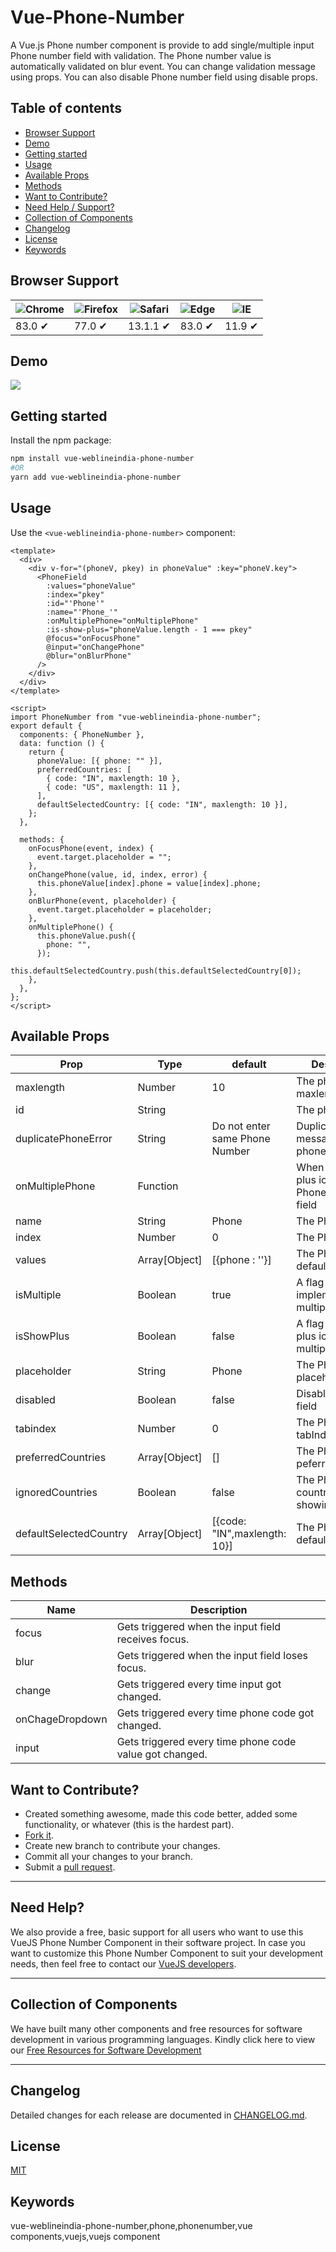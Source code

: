 # Vue-Phone-Number

A Vue.js Phone number component is provide to add single/multiple input Phone number field with validation.
The Phone number value is automatically validated on blur event.
You can change validation message using props.
You can also disable Phone number field using disable props.

## Table of contents

- [Browser Support](#browser-support)
- [Demo](#demo)
- [Getting started](#getting-started)
- [Usage](#usage)
- [Available Props](#available-props)
- [Methods](#methods)
- [Want to Contribute?](#want-to-contribute)
- [Need Help / Support?](#need-help)
- [Collection of Components](#collection-of-components)
- [Changelog](#changelog)
- [License](#license)
- [Keywords](#Keywords)

## Browser Support

| ![Chrome](https://raw.github.com/alrra/browser-logos/master/src/chrome/chrome_48x48.png) | ![Firefox](https://raw.github.com/alrra/browser-logos/master/src/firefox/firefox_48x48.png) | ![Safari](https://raw.github.com/alrra/browser-logos/master/src/safari/safari_48x48.png) | ![Edge](https://raw.github.com/alrra/browser-logos/master/src/edge/edge_48x48.png) | ![IE](https://raw.github.com/alrra/browser-logos/master/src/archive/internet-explorer_9-11/internet-explorer_9-11_48x48.png) |
| ---------------------------------------------------------------------------------------- | ------------------------------------------------------------------------------------------- | ---------------------------------------------------------------------------------------- | ---------------------------------------------------------------------------------- | ---------------------------------------------------------------------------------------------------------------------------- |
| 83.0 ✔                                                                                   | 77.0 ✔                                                                                      | 13.1.1 ✔                                                                                 | 83.0 ✔                                                                             | 11.9 ✔                                                                                                                       |

## Demo

[![](phone.gif)](https://github.com/weblineindia/Vue-Phone-Number/phone.gif)

## Getting started

Install the npm package:

```bash
npm install vue-weblineindia-phone-number
#OR
yarn add vue-weblineindia-phone-number
```

## Usage

Use the `<vue-weblineindia-phone-number>` component:

```vue
<template>
  <div>
    <div v-for="(phoneV, pkey) in phoneValue" :key="phoneV.key">
      <PhoneField
        :values="phoneValue"
        :index="pkey"
        :id="'Phone'"
        :name="'Phone_'"
        :onMultiplePhone="onMultiplePhone"
        :is-show-plus="phoneValue.length - 1 === pkey"
        @focus="onFocusPhone"
        @input="onChangePhone"
        @blur="onBlurPhone"
      />
    </div>
  </div>
</template>

<script>
import PhoneNumber from "vue-weblineindia-phone-number";
export default {
  components: { PhoneNumber },
  data: function () {
    return {
      phoneValue: [{ phone: "" }],
      preferredCountries: [
        { code: "IN", maxlength: 10 },
        { code: "US", maxlength: 11 },
      ],
      defaultSelectedCountry: [{ code: "IN", maxlength: 10 }],
    };
  },

  methods: {
    onFocusPhone(event, index) {
      event.target.placeholder = "";
    },
    onChangePhone(value, id, index, error) {
      this.phoneValue[index].phone = value[index].phone;
    },
    onBlurPhone(event, placeholder) {
      event.target.placeholder = placeholder;
    },
    onMultiplePhone() {
      this.phoneValue.push({
        phone: "",
      });
      this.defaultSelectedCountry.push(this.defaultSelectedCountry[0]);
    },
  },
};
</script>
```

## Available Props

| Prop                   | Type          | default                        | Description                                     |
| ---------------------- | ------------- | ------------------------------ | ----------------------------------------------- |
| maxlength              | Number        | 10                             | The phone maxlength                             |
| id                     | String        |                                | The phone id                                    |
| duplicatePhoneError    | String        | Do not enter same Phone Number | Duplicate error message for phone number        |
| onMultiplePhone        | Function      |                                | When click on plus icon on Phone number field   |
| name                   | String        | Phone                          | The Phone name.                                 |
| index                  | Number        | 0                              | The Phone index.                                |
| values                 | Array[Object] | [{phone : ''}]                 | The Phone default array                         |
| isMultiple             | Boolean       | true                           | A flag to implement multiple Phone              |
| isShowPlus             | Boolean       | false                          | A flag to show plus icon for add multiple Phone |
| placeholder            | String        | Phone                          | The Phone placeholder                           |
| disabled               | Boolean       | false                          | Disable phone field                             |
| tabindex               | Number        | 0                              | The Phone tabIndex                              |
| preferredCountries     | Array[Object] | []                             | The Phone Code peferredCountries                |
| ignoredCountries       | Boolean       | false                          | The Phone country list not showing              |
| defaultSelectedCountry | Array[Object] | [{code: "IN",maxlength: 10}]   | The Phone default country                       |

## Methods

| Name            | Description                                             |
| --------------- | ------------------------------------------------------- |
| focus           | Gets triggered when the input field receives focus.     |
| blur            | Gets triggered when the input field loses focus.        |
| change          | Gets triggered every time input got changed.            |
| onChageDropdown | Gets triggered every time phone code got changed.       |
| input           | Gets triggered every time phone code value got changed. |

## Want to Contribute?

- Created something awesome, made this code better, added some functionality, or whatever (this is the hardest part).
- [Fork it](http://help.github.com/forking/).
- Create new branch to contribute your changes.
- Commit all your changes to your branch.
- Submit a [pull request](http://help.github.com/pull-requests/).

---

## Need Help?

We also provide a free, basic support for all users who want to use this VueJS Phone Number Component in their software project. In case you want to customize this Phone Number Component to suit your development needs, then feel free to contact our [VueJS developers](https://www.weblineindia.com/hire-vuejs-developer.html).

---

## Collection of Components

We have built many other components and free resources for software development in various programming languages. Kindly click here to view our [Free Resources for Software Development](https://www.weblineindia.com/communities.html)

---

## Changelog

Detailed changes for each release are documented in [CHANGELOG.md](./CHANGELOG.md).

## License

[MIT](LICENSE)

[mit]: https://github.com/weblineindia/Vue-Phone-Number/blob/master/LICENSE

## Keywords

vue-weblineindia-phone-number,phone,phonenumber,vue components,vuejs,vuejs component
